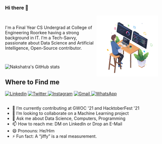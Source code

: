 ### Hi there 👋
  <img align="right" alt="JPG" src="https://github.com/nakshatra-garg/nakshatra-garg/blob/main/programmer.jpg" width="40%" height="40%" />
<br>

I'm a Final Year CS Undergrad at College of Engineering Roorkee having a strong background in IT. I'm a Tech-Savvy, passionate about Data Science and Artificial Intelligence, Open-Source contributor.

<br>

![Nakshatra's GitHub stats](https://github-readme-stats.vercel.app/api?username=nakshatra-garg&hide=issues&show_icons=true&count_private=true&include_all_commits=true) <br>

## Where to Find me
<a href="https://www.linkedin.com/in/nakshatra-garg/"><img src="https://edent.github.io/SuperTinyIcons/images/svg/linkedin.svg" width="40" title="Linkedin" /></a>  <a href="https://twitter.com/nakshatra_garg_"><img src="https://edent.github.io/SuperTinyIcons/images/svg/twitter.svg" width="40" title="Twitter"/> </a> <a href="https://www.instagram.com/nakshatra_garg_/"><img src="https://edent.github.io/SuperTinyIcons/images/svg/instagram.svg" width="40" title="Instagram" /></a> <a href="mailto:gargnakshatra11@gmail.com"><img src="https://edent.github.io/SuperTinyIcons/images/svg/gmail.svg" width="40" title="Gmail"/> </a>  <a href="https://wa.me/919568227135"><img src="https://camo.githubusercontent.com/945d32cdd8d51fe844ca8b2976914ae8786586607aee1cba24d7318e24b30411/68747470733a2f2f6564656e742e6769746875622e696f2f537570657254696e7949636f6e732f696d616765732f7376672f77686174736170702e737667" width="40" title="WhatsApp"/> </a> <br>
<br>
- 🌱 I’m currently contributing at GWOC '21 and HacktoberFest '21
- 👯 I’m looking to collaborate on a Machine Learning project
- 💬 Ask me about Data Science, Computers, Programming
- 📫 How to reach me: DM on LinkedIn or Drop an E-Mail
- 😄 Pronouns: He/Him
- ⚡ Fun fact: A “jiffy” is a real measurement.
